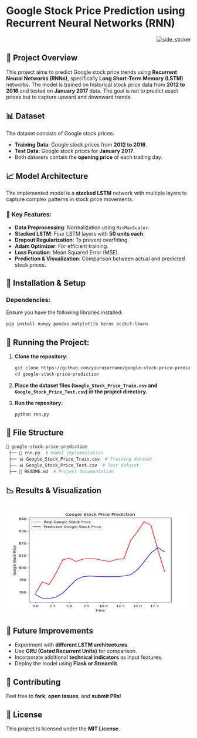 # Google Stock Price Prediction using Recurrent Neural Networks (RNN)

<p align="right">
  <img width="200px" height="200px" alt="side_sticker" src="https://media3.giphy.com/media/v1.Y2lkPTc5MGI3NjExdDlmcml5MGxodXpwdGNqejdwdjg5NjUyNzYxYzRsbGlvMmZvd2o5OSZlcD12MV9pbnRlcm5hbF9naWZfYnlfaWQmY3Q9Zw/mi0bBEcygMJTceAhaw/giphy.gif"/>
</p>

## 📌 Project Overview
This project aims to predict Google stock price trends using **Recurrent Neural Networks (RNNs)**, specifically **Long Short-Term Memory (LSTM)** networks. The model is trained on historical stock price data from **2012 to 2016** and tested on **January 2017** data. The goal is not to predict exact prices but to capture upward and downward trends.

## 📊 Dataset
The dataset consists of Google stock prices:
- **Training Data**: Google stock prices from **2012 to 2016**.
- **Test Data**: Google stock prices for **January 2017**.
- Both datasets contain the **opening price** of each trading day.

## 📈 Model Architecture
The implemented model is a **stacked LSTM** network with multiple layers to capture complex patterns in stock price movements.

### 🔹 Key Features:
- **Data Preprocessing**: Normalization using `MinMaxScaler`.
- **Stacked LSTM**: Four LSTM layers with **50 units each**.
- **Dropout Regularization**: To prevent overfitting.
- **Adam Optimizer**: For efficient training.
- **Loss Function**: Mean Squared Error (MSE).
- **Prediction & Visualization**: Comparison between actual and predicted stock prices.

## 🔧 Installation & Setup
### Dependencies:
Ensure you have the following libraries installed:
```bash
pip install numpy pandas matplotlib keras scikit-learn
```

## 🔧 Running the Project:
1. **Clone the repository:**
   ```bash
   git clone https://github.com/yourusername/google-stock-price-prediction.git
   cd google-stock-price-prediction
   ```
2. **Place the dataset files (`Google_Stock_Price_Train.csv` and `Google_Stock_Price_Test.csv`) in the project directory.**   

3. **Run the repository:**
   ```bash
   python rnn.py
   ```

## 📜 File Structure

```bash
📂 google-stock-price-prediction
 ├── 📄 rnn.py  # Model implementation
 ├── 📊 Google_Stock_Price_Train.csv  # Training dataset
 ├── 📊 Google_Stock_Price_Test.csv  # Test dataset
 ├── 📄 README.md  # Project documentation
```

## 📉 Results & Visualization

<img src="assets/plot.png" alt="Prediction Plot" width="500" height="300">

## 🚀 Future Improvements
- Experiment with **different LSTM architectures**.
- Use **GRU (Gated Recurrent Units)** for comparison.
- Incorporate additional **technical indicators** as input features.
- Deploy the model using **Flask or Streamlit**.

## 🤝 Contributing
Feel free to **fork**, **open issues**, and **submit PRs**!

## 📜 License
This project is licensed under the **MIT License**.

